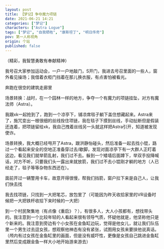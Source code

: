 ```yaml
---
layout: post
title: 【梦记】争夺魔力项链
date: 2021-06-21 14:21
categories: ["梦记"]
characters: ["Astra Logue"]
tags: ["梦记", "自我牺牲", "康斯坦丁", "明日传奇"]
pov: 第一人称视角
origin: 个站
published: false
---
```

（精彩，我智慧勇敢有奉献精神）

我号召大家参加运动会，一户一户地敲门，S开门，我进去号召里面的一些人，窗外看见操场；我借着衣柜门挡着在那儿换衣服，有点害怕被看光。

奔跑在很空的建筑走廊里

场景转换：战时，在一个园林一样的地方，争夺一个有魔力的项链挂坠，对方有魔法师（Astra）。

我跟xk一起抢到了，跑到一个凉亭下，铺凉席毯子躺下盖住想藏起来。Astra来了，施咒变出一根很细的丝线拴住项链，我在毯子下摸到丝线，手动扯断但是假装还连着，把项链留给xk，我自己拽着丝线另一头就这样把Astra引开，知道被发现使诈。

场景转换，我大概已经甩开了Astra，跟洪静怡碰头，然后准备一起去找小锟，路过一个看起来安全的空地正准备穿过去/歇脚，发现对面凉亭下有一大群人正盯着这边，看见我们就举箭乱射，我们过不去。躲到一个矮墙后面蹲下，举双手投降喊话，对方不听，只要我们头一露出来就放箭，我们过不去小锟刚才躺的地方（人已经走了，毯子等等杂物东西还在）。

面前开过一辆警用卡车，故意开得很慢，帮我们挡箭，窗户拉下来是自己人，让我们快去找

我去找项链，只找到一大把笔芯，放包里了（可能因为昨天收拾家里的VR设备时候把一大把铁杆收拾下来时候的一大把）

到一个村民聚集地（有点像《重启》？），有很多人，大人小孩都有，想找带头的。我注意到一个比较年轻的人看起来很有领导气质，怀疑他就是，他坚称他只是个新来的。我注意到旁边有个小女孩在金鱼缸边玩，觉得是他女儿，就让我们队伍里一个男生过去逗女孩，想观察他神态有没有紧张，试图用女孩来要挟他说真话。（颅内有过女孩在金鱼缸里的画面，但是没有威吓性，更像是女孩自己跳进金鱼缸里然后变成跟金鱼一样大小地开始游来游去）

